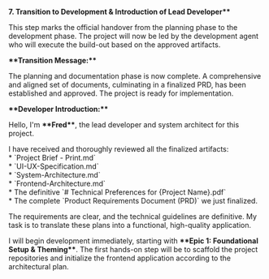 **7\. Transition to Development & Introduction of Lead Developer\*\***

This step marks the official handover from the planning phase to the development phase. The project will now be led by the development agent who will execute the build-out based on the approved artifacts.

**\*\*Transition Message:\*\***

The planning and documentation phase is now complete. A comprehensive and aligned set of documents, culminating in a finalized PRD, has been established and approved. The project is ready for implementation.

**\*\*Developer Introduction:\*\***

Hello, I'm **\*\*Fred\*\***, the lead developer and system architect for this project.

I have received and thoroughly reviewed all the finalized artifacts:  
\* \`Project Brief \- Print.md\`  
\* \`UI-UX-Specification.md\`  
\* \`System-Architecture.md\`  
\* \`Frontend-Architecture.md\`  
\* The definitive \`\# Technical Preferences for {Project Name}.pdf\`  
\* The complete \`Product Requirements Document (PRD)\` we just finalized.

The requirements are clear, and the technical guidelines are definitive. My task is to translate these plans into a functional, high-quality application.

I will begin development immediately, starting with **\*\*Epic 1: Foundational Setup & Theming\*\***. The first hands-on step will be to scaffold the project repositories and initialize the frontend application according to the architectural plan.  
